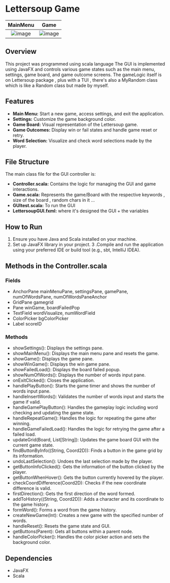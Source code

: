 # Lettersoup Game 
MainMenu                                                                                                 |  Game
:-------------------------------------------------------------------------------------------------------:|:--------------------------------------------------------------------------------------------------------:
![image](https://github.com/Andrxwwww/Lettersoup/assets/117539407/01196654-9890-41ca-b949-bfa2db0dd687)  |  ![image](https://github.com/Andrxwwww/Lettersoup/assets/117539407/deb664ff-977d-4a5d-843c-09b42cb09917)

## Overview
This project was programmed using scala language
The GUI is implemented using JavaFX and controls various game states such as the main menu, settings, game board, and game outcome screens. 
The gameLogic itself is on Lettersoup package , plus with a TUI , there's also a MyRandom class which is like a Random class but made by myself.

## Features
- __Main Menu:__ Start a new game, access settings, and exit the application.
- __Settings:__ Customize the game background color.
- __Game Board:__ Visual representation of the Lettersoup game.
- __Game Outcomes:__ Display win or fail states and handle game reset or retry.
- __Word Selection:__ Visualize and check word selections made by the player.

## File Structure
The main class file for the GUI controller is:
- __Controller.scala:__ Contains the logic for managing the GUI and game interactions.
- __Game.scala:__ Represents the game/Board with the respective keywords , size of the board , random chars in it ...
- __GUItest.scala:__ To run the GUI
- __LettersoupGUI.fxml:__ where it's designed the GUI + the variables

## How to Run
1. Ensure you have Java and Scala installed on your machine.
2. Set up JavaFX library in your project.
3 .Compile and run the application using your preferred IDE or build tool (e.g., sbt, IntelliJ IDEA).

## Methods in the Controller.scala
### Fields
- AnchorPane mainMenuPane, settingsPane, gamePane, numOfWordsPane, numOfWordsPaneAnchor
- GridPane gamegrid
- Pane winGame, boardFailedPop
- TextField wordVisualize, numWordField
- ColorPicker bgColorPicker
- Label scoreID
### Methods
- showSettings(): Displays the settings pane.
- showMainMenu(): Displays the main menu pane and resets the game.
- showGame(): Displays the game pane.
- showWinGame(): Displays the win game pane.
- showFailedLoad(): Displays the board failed popup.
- showNumOfWords(): Displays the number of words input pane.
- onExitClicked(): Closes the application.
- handlePlayButton(): Starts the game timer and shows the number of words input pane.
- handleInsertWords(): Validates the number of words input and starts the game if valid.
- handleGamePlayButton(): Handles the gameplay logic including word checking and updating the game state.
- handleRepeatGame(): Handles the logic for repeating the game after winning.
- handleGameFailedLoad(): Handles the logic for retrying the game after a failed load.
- updateGrid(Board, List[String]): Updates the game board GUI with the current game state.
- findButtonByInfo((String, Coord2D)): Finds a button in the game grid by its information.
- undoLastSelection(): Undoes the last selection made by the player.
- getButtonInfoClicked(): Gets the information of the button clicked by the player.
- getButtonWhenHover(): Gets the button currently hovered by the player.
- checkCoordDifference(Coord2D): Checks if the new coordinate difference is valid.
- firstDirection(): Gets the first direction of the word formed.
- addToHistory((String, Coord2D)): Adds a character and its coordinate to the game history.
- formWord(): Forms a word from the game history.
- createNewGame(Int): Creates a new game with the specified number of words.
- handleReset(): Resets the game state and GUI.
- getButtons(Parent): Gets all buttons within a parent node.
- handleColorPicker(): Handles the color picker action and sets the background color.
## Dependencies
- JavaFX
- Scala
